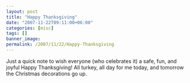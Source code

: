 ```yaml
---
layout: post
title: "Happy Thanksgiving"
date: "2007-11-22T09:11:00+06:00"
categories: [misc]
tags: []
banner_image: 
permalink: /2007/11/22/Happy-Thanksgiving
---
```


Just a quick note to wish everyone (who celebrates it) a safe, fun, and joyful Happy Thanksgiving! All turkey, all day for me today, and tomorrow the Christmas decorations go up.